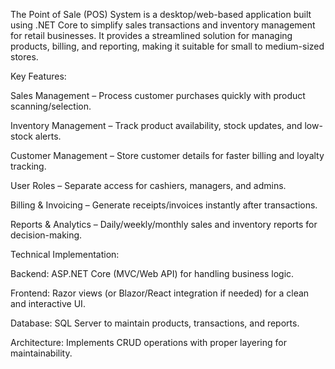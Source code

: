 The Point of Sale (POS) System is a desktop/web-based application built using .NET Core to simplify sales transactions and inventory management for retail businesses. It provides a streamlined solution for managing products, billing, and reporting, making it suitable for small to medium-sized stores.

Key Features:

Sales Management – Process customer purchases quickly with product scanning/selection.

Inventory Management – Track product availability, stock updates, and low-stock alerts.

Customer Management – Store customer details for faster billing and loyalty tracking.

User Roles – Separate access for cashiers, managers, and admins.

Billing & Invoicing – Generate receipts/invoices instantly after transactions.

Reports & Analytics – Daily/weekly/monthly sales and inventory reports for decision-making.

Technical Implementation:

Backend: ASP.NET Core (MVC/Web API) for handling business logic.

Frontend: Razor views (or Blazor/React integration if needed) for a clean and interactive UI.

Database: SQL Server to maintain products, transactions, and reports.

Architecture: Implements CRUD operations with proper layering for maintainability.
